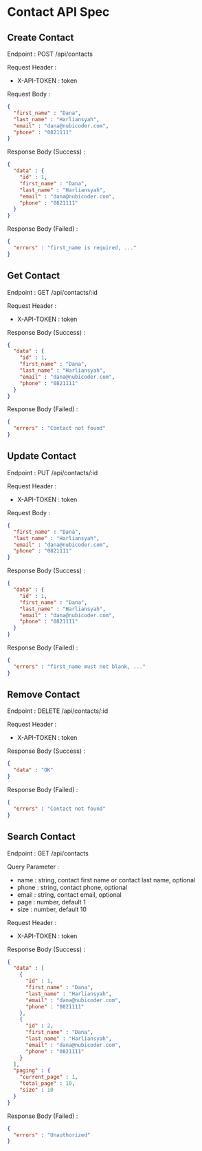 # Contact API Spec

## Create Contact

Endpoint : POST /api/contacts

Request Header :
- X-API-TOKEN : token

Request Body :

```json
{
  "first_name" : "Dana",
  "last_name" : "Harliansyah",
  "email" : "dana@nubicoder.com",
  "phone" : "0821111"
}
```

Response Body (Success) :

```json
{
  "data" : {
    "id" : 1,
    "first_name" : "Dana",
    "last_name" : "Harliansyah",
    "email" : "dana@nubicoder.com",
    "phone" : "0821111"
  }
}
```

Response Body (Failed) :

```json
{
  "errors" : "first_name is required, ..."
}
```

## Get Contact

Endpoint : GET /api/contacts/:id

Request Header :
- X-API-TOKEN : token

Response Body (Success) :

```json
{
  "data" : {
    "id" : 1,
    "first_name" : "Dana",
    "last_name" : "Harliansyah",
    "email" : "dana@nubicoder.com",
    "phone" : "0821111"
  }
}
```

Response Body (Failed) :

```json
{
  "errors" : "Contact not found"
}
```

## Update Contact

Endpoint : PUT /api/contacts/:id

Request Header :
- X-API-TOKEN : token

Request Body :

```json
{
  "first_name" : "Dana",
  "last_name" : "Harliansyah",
  "email" : "dana@nubicoder.com",
  "phone" : "0821111"
}
```

Response Body (Success) :

```json
{
  "data" : {
    "id" : 1,
    "first_name" : "Dana",
    "last_name" : "Harliansyah",
    "email" : "dana@nubicoder.com",
    "phone" : "0821111"
  }
}
```

Response Body (Failed) :

```json
{
  "errors" : "first_name must not blank, ..."
}
```

## Remove Contact

Endpoint : DELETE /api/contacts/:id

Request Header :
- X-API-TOKEN : token

Response Body (Success) :

```json
{
  "data" : "OK"
}
```

Response Body (Failed) :

```json
{
  "errors" : "Contact not found"
}
```

## Search Contact

Endpoint : GET /api/contacts

Query Parameter :
- name : string, contact first name or contact last name, optional
- phone : string, contact phone, optional
- email : string, contact email, optional
- page : number, default 1
- size : number, default 10

Request Header :
- X-API-TOKEN : token

Response Body (Success) :

```json
{
  "data" : [
    {
      "id" : 1,
      "first_name" : "Dana",
      "last_name" : "Harliansyah",
      "email" : "dana@nubicoder.com",
      "phone" : "0821111"
    },
    {
      "id" : 2,
      "first_name" : "Dana",
      "last_name" : "Harliansyah",
      "email" : "dana@nubicoder.com",
      "phone" : "0821111"
    }
  ],
  "paging" : {
    "current_page" : 1,
    "total_page" : 10,
    "size" : 10
  }
}
```

Response Body (Failed) :

```json
{
  "errors" : "Unauthorized"
}
```